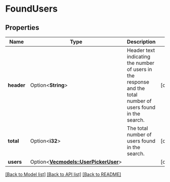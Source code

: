 # FoundUsers

## Properties

Name | Type | Description | Notes
------------ | ------------- | ------------- | -------------
**header** | Option<**String**> | Header text indicating the number of users in the response and the total number of users found in the search. | [optional]
**total** | Option<**i32**> | The total number of users found in the search. | [optional]
**users** | Option<[**Vec<models::UserPickerUser>**](UserPickerUser.md)> |  | [optional]

[[Back to Model list]](../README.md#documentation-for-models) [[Back to API list]](../README.md#documentation-for-api-endpoints) [[Back to README]](../README.md)


